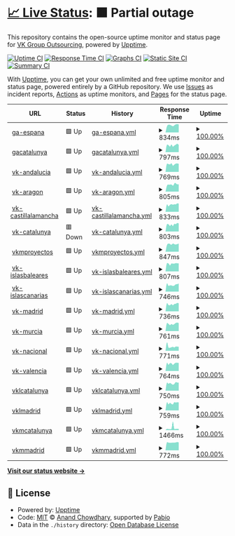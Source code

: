 # [📈 Live Status](https://vkgroupoutsourcing.github.io/monitor): <!--live status--> **🟧 Partial outage**

This repository contains the open-source uptime monitor and status page for [VK Group Outsourcing](https://www.vkgroupoutsourcing.com), powered by [Upptime](https://github.com/upptime/upptime).

[![Uptime CI](https://github.com/vkgroupoutsourcing/monitor/workflows/Uptime%20CI/badge.svg)](https://github.com/vkgroupoutsourcing/monitor/actions?query=workflow%3A%22Uptime+CI%22)
[![Response Time CI](https://github.com/vkgroupoutsourcing/monitor/workflows/Response%20Time%20CI/badge.svg)](https://github.com/vkgroupoutsourcing/monitor/actions?query=workflow%3A%22Response+Time+CI%22)
[![Graphs CI](https://github.com/vkgroupoutsourcing/monitor/workflows/Graphs%20CI/badge.svg)](https://github.com/vkgroupoutsourcing/monitor/actions?query=workflow%3A%22Graphs+CI%22)
[![Static Site CI](https://github.com/vkgroupoutsourcing/monitor/workflows/Static%20Site%20CI/badge.svg)](https://github.com/vkgroupoutsourcing/monitor/actions?query=workflow%3A%22Static+Site+CI%22)
[![Summary CI](https://github.com/vkgroupoutsourcing/monitor/workflows/Summary%20CI/badge.svg)](https://github.com/vkgroupoutsourcing/monitor/actions?query=workflow%3A%22Summary+CI%22)

With [Upptime](https://upptime.js.org), you can get your own unlimited and free uptime monitor and status page, powered entirely by a GitHub repository. We use [Issues](https://github.com/vkgroupoutsourcing/monitor/issues) as incident reports, [Actions](https://github.com/vkgroupoutsourcing/monitor/actions) as uptime monitors, and [Pages](https://vkgroupoutsourcing.github.io/monitor) for the status page.

<!--start: status pages-->
<!-- This summary is generated by Upptime (https://github.com/upptime/upptime) -->
<!-- Do not edit this manually, your changes will be overwritten -->
<!-- prettier-ignore -->
| URL | Status | History | Response Time | Uptime |
| --- | ------ | ------- | ------------- | ------ |
| <img alt="" src="https://icons.duckduckgo.com/ip3/vkgroup.ga-espana.es.ico" height="13"> [ga-espana](https://vkgroup.ga-espana.es) | 🟩 Up | [ga-espana.yml](https://github.com/vkgroupoutsourcing/monitor/commits/HEAD/history/ga-espana.yml) | <details><summary><img alt="Response time graph" src="./graphs/ga-espana/response-time-week.png" height="20"> 834ms</summary><br><a href="https://vkgroupoutsourcing.github.io/monitor/history/ga-espana"><img alt="Response time 765" src="https://img.shields.io/endpoint?url=https%3A%2F%2Fraw.githubusercontent.com%2Fvkgroupoutsourcing%2Fmonitor%2FHEAD%2Fapi%2Fga-espana%2Fresponse-time.json"></a><br><a href="https://vkgroupoutsourcing.github.io/monitor/history/ga-espana"><img alt="24-hour response time 783" src="https://img.shields.io/endpoint?url=https%3A%2F%2Fraw.githubusercontent.com%2Fvkgroupoutsourcing%2Fmonitor%2FHEAD%2Fapi%2Fga-espana%2Fresponse-time-day.json"></a><br><a href="https://vkgroupoutsourcing.github.io/monitor/history/ga-espana"><img alt="7-day response time 834" src="https://img.shields.io/endpoint?url=https%3A%2F%2Fraw.githubusercontent.com%2Fvkgroupoutsourcing%2Fmonitor%2FHEAD%2Fapi%2Fga-espana%2Fresponse-time-week.json"></a><br><a href="https://vkgroupoutsourcing.github.io/monitor/history/ga-espana"><img alt="30-day response time 765" src="https://img.shields.io/endpoint?url=https%3A%2F%2Fraw.githubusercontent.com%2Fvkgroupoutsourcing%2Fmonitor%2FHEAD%2Fapi%2Fga-espana%2Fresponse-time-month.json"></a><br><a href="https://vkgroupoutsourcing.github.io/monitor/history/ga-espana"><img alt="1-year response time 765" src="https://img.shields.io/endpoint?url=https%3A%2F%2Fraw.githubusercontent.com%2Fvkgroupoutsourcing%2Fmonitor%2FHEAD%2Fapi%2Fga-espana%2Fresponse-time-year.json"></a></details> | <details><summary><a href="https://vkgroupoutsourcing.github.io/monitor/history/ga-espana">100.00%</a></summary><a href="https://vkgroupoutsourcing.github.io/monitor/history/ga-espana"><img alt="All-time uptime 100.00%" src="https://img.shields.io/endpoint?url=https%3A%2F%2Fraw.githubusercontent.com%2Fvkgroupoutsourcing%2Fmonitor%2FHEAD%2Fapi%2Fga-espana%2Fuptime.json"></a><br><a href="https://vkgroupoutsourcing.github.io/monitor/history/ga-espana"><img alt="24-hour uptime 100.00%" src="https://img.shields.io/endpoint?url=https%3A%2F%2Fraw.githubusercontent.com%2Fvkgroupoutsourcing%2Fmonitor%2FHEAD%2Fapi%2Fga-espana%2Fuptime-day.json"></a><br><a href="https://vkgroupoutsourcing.github.io/monitor/history/ga-espana"><img alt="7-day uptime 100.00%" src="https://img.shields.io/endpoint?url=https%3A%2F%2Fraw.githubusercontent.com%2Fvkgroupoutsourcing%2Fmonitor%2FHEAD%2Fapi%2Fga-espana%2Fuptime-week.json"></a><br><a href="https://vkgroupoutsourcing.github.io/monitor/history/ga-espana"><img alt="30-day uptime 100.00%" src="https://img.shields.io/endpoint?url=https%3A%2F%2Fraw.githubusercontent.com%2Fvkgroupoutsourcing%2Fmonitor%2FHEAD%2Fapi%2Fga-espana%2Fuptime-month.json"></a><br><a href="https://vkgroupoutsourcing.github.io/monitor/history/ga-espana"><img alt="1-year uptime 100.00%" src="https://img.shields.io/endpoint?url=https%3A%2F%2Fraw.githubusercontent.com%2Fvkgroupoutsourcing%2Fmonitor%2FHEAD%2Fapi%2Fga-espana%2Fuptime-year.json"></a></details>
| <img alt="" src="https://icons.duckduckgo.com/ip3/vkgroup.gacatalunya.es.ico" height="13"> [gacatalunya](https://vkgroup.gacatalunya.es) | 🟩 Up | [gacatalunya.yml](https://github.com/vkgroupoutsourcing/monitor/commits/HEAD/history/gacatalunya.yml) | <details><summary><img alt="Response time graph" src="./graphs/gacatalunya/response-time-week.png" height="20"> 797ms</summary><br><a href="https://vkgroupoutsourcing.github.io/monitor/history/gacatalunya"><img alt="Response time 744" src="https://img.shields.io/endpoint?url=https%3A%2F%2Fraw.githubusercontent.com%2Fvkgroupoutsourcing%2Fmonitor%2FHEAD%2Fapi%2Fgacatalunya%2Fresponse-time.json"></a><br><a href="https://vkgroupoutsourcing.github.io/monitor/history/gacatalunya"><img alt="24-hour response time 777" src="https://img.shields.io/endpoint?url=https%3A%2F%2Fraw.githubusercontent.com%2Fvkgroupoutsourcing%2Fmonitor%2FHEAD%2Fapi%2Fgacatalunya%2Fresponse-time-day.json"></a><br><a href="https://vkgroupoutsourcing.github.io/monitor/history/gacatalunya"><img alt="7-day response time 797" src="https://img.shields.io/endpoint?url=https%3A%2F%2Fraw.githubusercontent.com%2Fvkgroupoutsourcing%2Fmonitor%2FHEAD%2Fapi%2Fgacatalunya%2Fresponse-time-week.json"></a><br><a href="https://vkgroupoutsourcing.github.io/monitor/history/gacatalunya"><img alt="30-day response time 744" src="https://img.shields.io/endpoint?url=https%3A%2F%2Fraw.githubusercontent.com%2Fvkgroupoutsourcing%2Fmonitor%2FHEAD%2Fapi%2Fgacatalunya%2Fresponse-time-month.json"></a><br><a href="https://vkgroupoutsourcing.github.io/monitor/history/gacatalunya"><img alt="1-year response time 744" src="https://img.shields.io/endpoint?url=https%3A%2F%2Fraw.githubusercontent.com%2Fvkgroupoutsourcing%2Fmonitor%2FHEAD%2Fapi%2Fgacatalunya%2Fresponse-time-year.json"></a></details> | <details><summary><a href="https://vkgroupoutsourcing.github.io/monitor/history/gacatalunya">100.00%</a></summary><a href="https://vkgroupoutsourcing.github.io/monitor/history/gacatalunya"><img alt="All-time uptime 99.50%" src="https://img.shields.io/endpoint?url=https%3A%2F%2Fraw.githubusercontent.com%2Fvkgroupoutsourcing%2Fmonitor%2FHEAD%2Fapi%2Fgacatalunya%2Fuptime.json"></a><br><a href="https://vkgroupoutsourcing.github.io/monitor/history/gacatalunya"><img alt="24-hour uptime 100.00%" src="https://img.shields.io/endpoint?url=https%3A%2F%2Fraw.githubusercontent.com%2Fvkgroupoutsourcing%2Fmonitor%2FHEAD%2Fapi%2Fgacatalunya%2Fuptime-day.json"></a><br><a href="https://vkgroupoutsourcing.github.io/monitor/history/gacatalunya"><img alt="7-day uptime 100.00%" src="https://img.shields.io/endpoint?url=https%3A%2F%2Fraw.githubusercontent.com%2Fvkgroupoutsourcing%2Fmonitor%2FHEAD%2Fapi%2Fgacatalunya%2Fuptime-week.json"></a><br><a href="https://vkgroupoutsourcing.github.io/monitor/history/gacatalunya"><img alt="30-day uptime 99.50%" src="https://img.shields.io/endpoint?url=https%3A%2F%2Fraw.githubusercontent.com%2Fvkgroupoutsourcing%2Fmonitor%2FHEAD%2Fapi%2Fgacatalunya%2Fuptime-month.json"></a><br><a href="https://vkgroupoutsourcing.github.io/monitor/history/gacatalunya"><img alt="1-year uptime 99.50%" src="https://img.shields.io/endpoint?url=https%3A%2F%2Fraw.githubusercontent.com%2Fvkgroupoutsourcing%2Fmonitor%2FHEAD%2Fapi%2Fgacatalunya%2Fuptime-year.json"></a></details>
| <img alt="" src="https://icons.duckduckgo.com/ip3/vkgroup.vk-andalucia.es.ico" height="13"> [vk-andalucia](https://vkgroup.vk-andalucia.es) | 🟩 Up | [vk-andalucia.yml](https://github.com/vkgroupoutsourcing/monitor/commits/HEAD/history/vk-andalucia.yml) | <details><summary><img alt="Response time graph" src="./graphs/vk-andalucia/response-time-week.png" height="20"> 769ms</summary><br><a href="https://vkgroupoutsourcing.github.io/monitor/history/vk-andalucia"><img alt="Response time 745" src="https://img.shields.io/endpoint?url=https%3A%2F%2Fraw.githubusercontent.com%2Fvkgroupoutsourcing%2Fmonitor%2FHEAD%2Fapi%2Fvk-andalucia%2Fresponse-time.json"></a><br><a href="https://vkgroupoutsourcing.github.io/monitor/history/vk-andalucia"><img alt="24-hour response time 633" src="https://img.shields.io/endpoint?url=https%3A%2F%2Fraw.githubusercontent.com%2Fvkgroupoutsourcing%2Fmonitor%2FHEAD%2Fapi%2Fvk-andalucia%2Fresponse-time-day.json"></a><br><a href="https://vkgroupoutsourcing.github.io/monitor/history/vk-andalucia"><img alt="7-day response time 769" src="https://img.shields.io/endpoint?url=https%3A%2F%2Fraw.githubusercontent.com%2Fvkgroupoutsourcing%2Fmonitor%2FHEAD%2Fapi%2Fvk-andalucia%2Fresponse-time-week.json"></a><br><a href="https://vkgroupoutsourcing.github.io/monitor/history/vk-andalucia"><img alt="30-day response time 745" src="https://img.shields.io/endpoint?url=https%3A%2F%2Fraw.githubusercontent.com%2Fvkgroupoutsourcing%2Fmonitor%2FHEAD%2Fapi%2Fvk-andalucia%2Fresponse-time-month.json"></a><br><a href="https://vkgroupoutsourcing.github.io/monitor/history/vk-andalucia"><img alt="1-year response time 745" src="https://img.shields.io/endpoint?url=https%3A%2F%2Fraw.githubusercontent.com%2Fvkgroupoutsourcing%2Fmonitor%2FHEAD%2Fapi%2Fvk-andalucia%2Fresponse-time-year.json"></a></details> | <details><summary><a href="https://vkgroupoutsourcing.github.io/monitor/history/vk-andalucia">100.00%</a></summary><a href="https://vkgroupoutsourcing.github.io/monitor/history/vk-andalucia"><img alt="All-time uptime 99.51%" src="https://img.shields.io/endpoint?url=https%3A%2F%2Fraw.githubusercontent.com%2Fvkgroupoutsourcing%2Fmonitor%2FHEAD%2Fapi%2Fvk-andalucia%2Fuptime.json"></a><br><a href="https://vkgroupoutsourcing.github.io/monitor/history/vk-andalucia"><img alt="24-hour uptime 100.00%" src="https://img.shields.io/endpoint?url=https%3A%2F%2Fraw.githubusercontent.com%2Fvkgroupoutsourcing%2Fmonitor%2FHEAD%2Fapi%2Fvk-andalucia%2Fuptime-day.json"></a><br><a href="https://vkgroupoutsourcing.github.io/monitor/history/vk-andalucia"><img alt="7-day uptime 100.00%" src="https://img.shields.io/endpoint?url=https%3A%2F%2Fraw.githubusercontent.com%2Fvkgroupoutsourcing%2Fmonitor%2FHEAD%2Fapi%2Fvk-andalucia%2Fuptime-week.json"></a><br><a href="https://vkgroupoutsourcing.github.io/monitor/history/vk-andalucia"><img alt="30-day uptime 99.51%" src="https://img.shields.io/endpoint?url=https%3A%2F%2Fraw.githubusercontent.com%2Fvkgroupoutsourcing%2Fmonitor%2FHEAD%2Fapi%2Fvk-andalucia%2Fuptime-month.json"></a><br><a href="https://vkgroupoutsourcing.github.io/monitor/history/vk-andalucia"><img alt="1-year uptime 99.51%" src="https://img.shields.io/endpoint?url=https%3A%2F%2Fraw.githubusercontent.com%2Fvkgroupoutsourcing%2Fmonitor%2FHEAD%2Fapi%2Fvk-andalucia%2Fuptime-year.json"></a></details>
| <img alt="" src="https://icons.duckduckgo.com/ip3/vkgroup.vk-aragon.es.ico" height="13"> [vk-aragon](https://vkgroup.vk-aragon.es) | 🟩 Up | [vk-aragon.yml](https://github.com/vkgroupoutsourcing/monitor/commits/HEAD/history/vk-aragon.yml) | <details><summary><img alt="Response time graph" src="./graphs/vk-aragon/response-time-week.png" height="20"> 805ms</summary><br><a href="https://vkgroupoutsourcing.github.io/monitor/history/vk-aragon"><img alt="Response time 743" src="https://img.shields.io/endpoint?url=https%3A%2F%2Fraw.githubusercontent.com%2Fvkgroupoutsourcing%2Fmonitor%2FHEAD%2Fapi%2Fvk-aragon%2Fresponse-time.json"></a><br><a href="https://vkgroupoutsourcing.github.io/monitor/history/vk-aragon"><img alt="24-hour response time 751" src="https://img.shields.io/endpoint?url=https%3A%2F%2Fraw.githubusercontent.com%2Fvkgroupoutsourcing%2Fmonitor%2FHEAD%2Fapi%2Fvk-aragon%2Fresponse-time-day.json"></a><br><a href="https://vkgroupoutsourcing.github.io/monitor/history/vk-aragon"><img alt="7-day response time 805" src="https://img.shields.io/endpoint?url=https%3A%2F%2Fraw.githubusercontent.com%2Fvkgroupoutsourcing%2Fmonitor%2FHEAD%2Fapi%2Fvk-aragon%2Fresponse-time-week.json"></a><br><a href="https://vkgroupoutsourcing.github.io/monitor/history/vk-aragon"><img alt="30-day response time 743" src="https://img.shields.io/endpoint?url=https%3A%2F%2Fraw.githubusercontent.com%2Fvkgroupoutsourcing%2Fmonitor%2FHEAD%2Fapi%2Fvk-aragon%2Fresponse-time-month.json"></a><br><a href="https://vkgroupoutsourcing.github.io/monitor/history/vk-aragon"><img alt="1-year response time 743" src="https://img.shields.io/endpoint?url=https%3A%2F%2Fraw.githubusercontent.com%2Fvkgroupoutsourcing%2Fmonitor%2FHEAD%2Fapi%2Fvk-aragon%2Fresponse-time-year.json"></a></details> | <details><summary><a href="https://vkgroupoutsourcing.github.io/monitor/history/vk-aragon">100.00%</a></summary><a href="https://vkgroupoutsourcing.github.io/monitor/history/vk-aragon"><img alt="All-time uptime 100.00%" src="https://img.shields.io/endpoint?url=https%3A%2F%2Fraw.githubusercontent.com%2Fvkgroupoutsourcing%2Fmonitor%2FHEAD%2Fapi%2Fvk-aragon%2Fuptime.json"></a><br><a href="https://vkgroupoutsourcing.github.io/monitor/history/vk-aragon"><img alt="24-hour uptime 100.00%" src="https://img.shields.io/endpoint?url=https%3A%2F%2Fraw.githubusercontent.com%2Fvkgroupoutsourcing%2Fmonitor%2FHEAD%2Fapi%2Fvk-aragon%2Fuptime-day.json"></a><br><a href="https://vkgroupoutsourcing.github.io/monitor/history/vk-aragon"><img alt="7-day uptime 100.00%" src="https://img.shields.io/endpoint?url=https%3A%2F%2Fraw.githubusercontent.com%2Fvkgroupoutsourcing%2Fmonitor%2FHEAD%2Fapi%2Fvk-aragon%2Fuptime-week.json"></a><br><a href="https://vkgroupoutsourcing.github.io/monitor/history/vk-aragon"><img alt="30-day uptime 100.00%" src="https://img.shields.io/endpoint?url=https%3A%2F%2Fraw.githubusercontent.com%2Fvkgroupoutsourcing%2Fmonitor%2FHEAD%2Fapi%2Fvk-aragon%2Fuptime-month.json"></a><br><a href="https://vkgroupoutsourcing.github.io/monitor/history/vk-aragon"><img alt="1-year uptime 100.00%" src="https://img.shields.io/endpoint?url=https%3A%2F%2Fraw.githubusercontent.com%2Fvkgroupoutsourcing%2Fmonitor%2FHEAD%2Fapi%2Fvk-aragon%2Fuptime-year.json"></a></details>
| <img alt="" src="https://icons.duckduckgo.com/ip3/vkgroup.vk-castillalamancha.es.ico" height="13"> [vk-castillalamancha](https://vkgroup.vk-castillalamancha.es) | 🟩 Up | [vk-castillalamancha.yml](https://github.com/vkgroupoutsourcing/monitor/commits/HEAD/history/vk-castillalamancha.yml) | <details><summary><img alt="Response time graph" src="./graphs/vk-castillalamancha/response-time-week.png" height="20"> 833ms</summary><br><a href="https://vkgroupoutsourcing.github.io/monitor/history/vk-castillalamancha"><img alt="Response time 733" src="https://img.shields.io/endpoint?url=https%3A%2F%2Fraw.githubusercontent.com%2Fvkgroupoutsourcing%2Fmonitor%2FHEAD%2Fapi%2Fvk-castillalamancha%2Fresponse-time.json"></a><br><a href="https://vkgroupoutsourcing.github.io/monitor/history/vk-castillalamancha"><img alt="24-hour response time 634" src="https://img.shields.io/endpoint?url=https%3A%2F%2Fraw.githubusercontent.com%2Fvkgroupoutsourcing%2Fmonitor%2FHEAD%2Fapi%2Fvk-castillalamancha%2Fresponse-time-day.json"></a><br><a href="https://vkgroupoutsourcing.github.io/monitor/history/vk-castillalamancha"><img alt="7-day response time 833" src="https://img.shields.io/endpoint?url=https%3A%2F%2Fraw.githubusercontent.com%2Fvkgroupoutsourcing%2Fmonitor%2FHEAD%2Fapi%2Fvk-castillalamancha%2Fresponse-time-week.json"></a><br><a href="https://vkgroupoutsourcing.github.io/monitor/history/vk-castillalamancha"><img alt="30-day response time 733" src="https://img.shields.io/endpoint?url=https%3A%2F%2Fraw.githubusercontent.com%2Fvkgroupoutsourcing%2Fmonitor%2FHEAD%2Fapi%2Fvk-castillalamancha%2Fresponse-time-month.json"></a><br><a href="https://vkgroupoutsourcing.github.io/monitor/history/vk-castillalamancha"><img alt="1-year response time 733" src="https://img.shields.io/endpoint?url=https%3A%2F%2Fraw.githubusercontent.com%2Fvkgroupoutsourcing%2Fmonitor%2FHEAD%2Fapi%2Fvk-castillalamancha%2Fresponse-time-year.json"></a></details> | <details><summary><a href="https://vkgroupoutsourcing.github.io/monitor/history/vk-castillalamancha">100.00%</a></summary><a href="https://vkgroupoutsourcing.github.io/monitor/history/vk-castillalamancha"><img alt="All-time uptime 99.52%" src="https://img.shields.io/endpoint?url=https%3A%2F%2Fraw.githubusercontent.com%2Fvkgroupoutsourcing%2Fmonitor%2FHEAD%2Fapi%2Fvk-castillalamancha%2Fuptime.json"></a><br><a href="https://vkgroupoutsourcing.github.io/monitor/history/vk-castillalamancha"><img alt="24-hour uptime 100.00%" src="https://img.shields.io/endpoint?url=https%3A%2F%2Fraw.githubusercontent.com%2Fvkgroupoutsourcing%2Fmonitor%2FHEAD%2Fapi%2Fvk-castillalamancha%2Fuptime-day.json"></a><br><a href="https://vkgroupoutsourcing.github.io/monitor/history/vk-castillalamancha"><img alt="7-day uptime 100.00%" src="https://img.shields.io/endpoint?url=https%3A%2F%2Fraw.githubusercontent.com%2Fvkgroupoutsourcing%2Fmonitor%2FHEAD%2Fapi%2Fvk-castillalamancha%2Fuptime-week.json"></a><br><a href="https://vkgroupoutsourcing.github.io/monitor/history/vk-castillalamancha"><img alt="30-day uptime 99.52%" src="https://img.shields.io/endpoint?url=https%3A%2F%2Fraw.githubusercontent.com%2Fvkgroupoutsourcing%2Fmonitor%2FHEAD%2Fapi%2Fvk-castillalamancha%2Fuptime-month.json"></a><br><a href="https://vkgroupoutsourcing.github.io/monitor/history/vk-castillalamancha"><img alt="1-year uptime 99.52%" src="https://img.shields.io/endpoint?url=https%3A%2F%2Fraw.githubusercontent.com%2Fvkgroupoutsourcing%2Fmonitor%2FHEAD%2Fapi%2Fvk-castillalamancha%2Fuptime-year.json"></a></details>
| <img alt="" src="https://icons.duckduckgo.com/ip3/vkgroup.vk-catalunya.es.ico" height="13"> [vk-catalunya](https://vkgroup.vk-catalunya.es) | 🟥 Down | [vk-catalunya.yml](https://github.com/vkgroupoutsourcing/monitor/commits/HEAD/history/vk-catalunya.yml) | <details><summary><img alt="Response time graph" src="./graphs/vk-catalunya/response-time-week.png" height="20"> 803ms</summary><br><a href="https://vkgroupoutsourcing.github.io/monitor/history/vk-catalunya"><img alt="Response time 725" src="https://img.shields.io/endpoint?url=https%3A%2F%2Fraw.githubusercontent.com%2Fvkgroupoutsourcing%2Fmonitor%2FHEAD%2Fapi%2Fvk-catalunya%2Fresponse-time.json"></a><br><a href="https://vkgroupoutsourcing.github.io/monitor/history/vk-catalunya"><img alt="24-hour response time 659" src="https://img.shields.io/endpoint?url=https%3A%2F%2Fraw.githubusercontent.com%2Fvkgroupoutsourcing%2Fmonitor%2FHEAD%2Fapi%2Fvk-catalunya%2Fresponse-time-day.json"></a><br><a href="https://vkgroupoutsourcing.github.io/monitor/history/vk-catalunya"><img alt="7-day response time 803" src="https://img.shields.io/endpoint?url=https%3A%2F%2Fraw.githubusercontent.com%2Fvkgroupoutsourcing%2Fmonitor%2FHEAD%2Fapi%2Fvk-catalunya%2Fresponse-time-week.json"></a><br><a href="https://vkgroupoutsourcing.github.io/monitor/history/vk-catalunya"><img alt="30-day response time 725" src="https://img.shields.io/endpoint?url=https%3A%2F%2Fraw.githubusercontent.com%2Fvkgroupoutsourcing%2Fmonitor%2FHEAD%2Fapi%2Fvk-catalunya%2Fresponse-time-month.json"></a><br><a href="https://vkgroupoutsourcing.github.io/monitor/history/vk-catalunya"><img alt="1-year response time 725" src="https://img.shields.io/endpoint?url=https%3A%2F%2Fraw.githubusercontent.com%2Fvkgroupoutsourcing%2Fmonitor%2FHEAD%2Fapi%2Fvk-catalunya%2Fresponse-time-year.json"></a></details> | <details><summary><a href="https://vkgroupoutsourcing.github.io/monitor/history/vk-catalunya">100.00%</a></summary><a href="https://vkgroupoutsourcing.github.io/monitor/history/vk-catalunya"><img alt="All-time uptime 99.53%" src="https://img.shields.io/endpoint?url=https%3A%2F%2Fraw.githubusercontent.com%2Fvkgroupoutsourcing%2Fmonitor%2FHEAD%2Fapi%2Fvk-catalunya%2Fuptime.json"></a><br><a href="https://vkgroupoutsourcing.github.io/monitor/history/vk-catalunya"><img alt="24-hour uptime 99.98%" src="https://img.shields.io/endpoint?url=https%3A%2F%2Fraw.githubusercontent.com%2Fvkgroupoutsourcing%2Fmonitor%2FHEAD%2Fapi%2Fvk-catalunya%2Fuptime-day.json"></a><br><a href="https://vkgroupoutsourcing.github.io/monitor/history/vk-catalunya"><img alt="7-day uptime 100.00%" src="https://img.shields.io/endpoint?url=https%3A%2F%2Fraw.githubusercontent.com%2Fvkgroupoutsourcing%2Fmonitor%2FHEAD%2Fapi%2Fvk-catalunya%2Fuptime-week.json"></a><br><a href="https://vkgroupoutsourcing.github.io/monitor/history/vk-catalunya"><img alt="30-day uptime 99.53%" src="https://img.shields.io/endpoint?url=https%3A%2F%2Fraw.githubusercontent.com%2Fvkgroupoutsourcing%2Fmonitor%2FHEAD%2Fapi%2Fvk-catalunya%2Fuptime-month.json"></a><br><a href="https://vkgroupoutsourcing.github.io/monitor/history/vk-catalunya"><img alt="1-year uptime 99.53%" src="https://img.shields.io/endpoint?url=https%3A%2F%2Fraw.githubusercontent.com%2Fvkgroupoutsourcing%2Fmonitor%2FHEAD%2Fapi%2Fvk-catalunya%2Fuptime-year.json"></a></details>
| <img alt="" src="https://icons.duckduckgo.com/ip3/vkgroup.vkmproyectos.es.ico" height="13"> [vkmproyectos](https://vkgroup.vkmproyectos.es) | 🟩 Up | [vkmproyectos.yml](https://github.com/vkgroupoutsourcing/monitor/commits/HEAD/history/vkmproyectos.yml) | <details><summary><img alt="Response time graph" src="./graphs/vkmproyectos/response-time-week.png" height="20"> 847ms</summary><br><a href="https://vkgroupoutsourcing.github.io/monitor/history/vkmproyectos"><img alt="Response time 745" src="https://img.shields.io/endpoint?url=https%3A%2F%2Fraw.githubusercontent.com%2Fvkgroupoutsourcing%2Fmonitor%2FHEAD%2Fapi%2Fvkmproyectos%2Fresponse-time.json"></a><br><a href="https://vkgroupoutsourcing.github.io/monitor/history/vkmproyectos"><img alt="24-hour response time 762" src="https://img.shields.io/endpoint?url=https%3A%2F%2Fraw.githubusercontent.com%2Fvkgroupoutsourcing%2Fmonitor%2FHEAD%2Fapi%2Fvkmproyectos%2Fresponse-time-day.json"></a><br><a href="https://vkgroupoutsourcing.github.io/monitor/history/vkmproyectos"><img alt="7-day response time 847" src="https://img.shields.io/endpoint?url=https%3A%2F%2Fraw.githubusercontent.com%2Fvkgroupoutsourcing%2Fmonitor%2FHEAD%2Fapi%2Fvkmproyectos%2Fresponse-time-week.json"></a><br><a href="https://vkgroupoutsourcing.github.io/monitor/history/vkmproyectos"><img alt="30-day response time 745" src="https://img.shields.io/endpoint?url=https%3A%2F%2Fraw.githubusercontent.com%2Fvkgroupoutsourcing%2Fmonitor%2FHEAD%2Fapi%2Fvkmproyectos%2Fresponse-time-month.json"></a><br><a href="https://vkgroupoutsourcing.github.io/monitor/history/vkmproyectos"><img alt="1-year response time 745" src="https://img.shields.io/endpoint?url=https%3A%2F%2Fraw.githubusercontent.com%2Fvkgroupoutsourcing%2Fmonitor%2FHEAD%2Fapi%2Fvkmproyectos%2Fresponse-time-year.json"></a></details> | <details><summary><a href="https://vkgroupoutsourcing.github.io/monitor/history/vkmproyectos">100.00%</a></summary><a href="https://vkgroupoutsourcing.github.io/monitor/history/vkmproyectos"><img alt="All-time uptime 97.52%" src="https://img.shields.io/endpoint?url=https%3A%2F%2Fraw.githubusercontent.com%2Fvkgroupoutsourcing%2Fmonitor%2FHEAD%2Fapi%2Fvkmproyectos%2Fuptime.json"></a><br><a href="https://vkgroupoutsourcing.github.io/monitor/history/vkmproyectos"><img alt="24-hour uptime 100.00%" src="https://img.shields.io/endpoint?url=https%3A%2F%2Fraw.githubusercontent.com%2Fvkgroupoutsourcing%2Fmonitor%2FHEAD%2Fapi%2Fvkmproyectos%2Fuptime-day.json"></a><br><a href="https://vkgroupoutsourcing.github.io/monitor/history/vkmproyectos"><img alt="7-day uptime 100.00%" src="https://img.shields.io/endpoint?url=https%3A%2F%2Fraw.githubusercontent.com%2Fvkgroupoutsourcing%2Fmonitor%2FHEAD%2Fapi%2Fvkmproyectos%2Fuptime-week.json"></a><br><a href="https://vkgroupoutsourcing.github.io/monitor/history/vkmproyectos"><img alt="30-day uptime 97.52%" src="https://img.shields.io/endpoint?url=https%3A%2F%2Fraw.githubusercontent.com%2Fvkgroupoutsourcing%2Fmonitor%2FHEAD%2Fapi%2Fvkmproyectos%2Fuptime-month.json"></a><br><a href="https://vkgroupoutsourcing.github.io/monitor/history/vkmproyectos"><img alt="1-year uptime 97.52%" src="https://img.shields.io/endpoint?url=https%3A%2F%2Fraw.githubusercontent.com%2Fvkgroupoutsourcing%2Fmonitor%2FHEAD%2Fapi%2Fvkmproyectos%2Fuptime-year.json"></a></details>
| <img alt="" src="https://icons.duckduckgo.com/ip3/vkgroup.vk-islasbaleares.es.ico" height="13"> [vk-islasbaleares](https://vkgroup.vk-islasbaleares.es) | 🟩 Up | [vk-islasbaleares.yml](https://github.com/vkgroupoutsourcing/monitor/commits/HEAD/history/vk-islasbaleares.yml) | <details><summary><img alt="Response time graph" src="./graphs/vk-islasbaleares/response-time-week.png" height="20"> 807ms</summary><br><a href="https://vkgroupoutsourcing.github.io/monitor/history/vk-islasbaleares"><img alt="Response time 738" src="https://img.shields.io/endpoint?url=https%3A%2F%2Fraw.githubusercontent.com%2Fvkgroupoutsourcing%2Fmonitor%2FHEAD%2Fapi%2Fvk-islasbaleares%2Fresponse-time.json"></a><br><a href="https://vkgroupoutsourcing.github.io/monitor/history/vk-islasbaleares"><img alt="24-hour response time 779" src="https://img.shields.io/endpoint?url=https%3A%2F%2Fraw.githubusercontent.com%2Fvkgroupoutsourcing%2Fmonitor%2FHEAD%2Fapi%2Fvk-islasbaleares%2Fresponse-time-day.json"></a><br><a href="https://vkgroupoutsourcing.github.io/monitor/history/vk-islasbaleares"><img alt="7-day response time 807" src="https://img.shields.io/endpoint?url=https%3A%2F%2Fraw.githubusercontent.com%2Fvkgroupoutsourcing%2Fmonitor%2FHEAD%2Fapi%2Fvk-islasbaleares%2Fresponse-time-week.json"></a><br><a href="https://vkgroupoutsourcing.github.io/monitor/history/vk-islasbaleares"><img alt="30-day response time 738" src="https://img.shields.io/endpoint?url=https%3A%2F%2Fraw.githubusercontent.com%2Fvkgroupoutsourcing%2Fmonitor%2FHEAD%2Fapi%2Fvk-islasbaleares%2Fresponse-time-month.json"></a><br><a href="https://vkgroupoutsourcing.github.io/monitor/history/vk-islasbaleares"><img alt="1-year response time 738" src="https://img.shields.io/endpoint?url=https%3A%2F%2Fraw.githubusercontent.com%2Fvkgroupoutsourcing%2Fmonitor%2FHEAD%2Fapi%2Fvk-islasbaleares%2Fresponse-time-year.json"></a></details> | <details><summary><a href="https://vkgroupoutsourcing.github.io/monitor/history/vk-islasbaleares">100.00%</a></summary><a href="https://vkgroupoutsourcing.github.io/monitor/history/vk-islasbaleares"><img alt="All-time uptime 99.55%" src="https://img.shields.io/endpoint?url=https%3A%2F%2Fraw.githubusercontent.com%2Fvkgroupoutsourcing%2Fmonitor%2FHEAD%2Fapi%2Fvk-islasbaleares%2Fuptime.json"></a><br><a href="https://vkgroupoutsourcing.github.io/monitor/history/vk-islasbaleares"><img alt="24-hour uptime 100.00%" src="https://img.shields.io/endpoint?url=https%3A%2F%2Fraw.githubusercontent.com%2Fvkgroupoutsourcing%2Fmonitor%2FHEAD%2Fapi%2Fvk-islasbaleares%2Fuptime-day.json"></a><br><a href="https://vkgroupoutsourcing.github.io/monitor/history/vk-islasbaleares"><img alt="7-day uptime 100.00%" src="https://img.shields.io/endpoint?url=https%3A%2F%2Fraw.githubusercontent.com%2Fvkgroupoutsourcing%2Fmonitor%2FHEAD%2Fapi%2Fvk-islasbaleares%2Fuptime-week.json"></a><br><a href="https://vkgroupoutsourcing.github.io/monitor/history/vk-islasbaleares"><img alt="30-day uptime 99.55%" src="https://img.shields.io/endpoint?url=https%3A%2F%2Fraw.githubusercontent.com%2Fvkgroupoutsourcing%2Fmonitor%2FHEAD%2Fapi%2Fvk-islasbaleares%2Fuptime-month.json"></a><br><a href="https://vkgroupoutsourcing.github.io/monitor/history/vk-islasbaleares"><img alt="1-year uptime 99.55%" src="https://img.shields.io/endpoint?url=https%3A%2F%2Fraw.githubusercontent.com%2Fvkgroupoutsourcing%2Fmonitor%2FHEAD%2Fapi%2Fvk-islasbaleares%2Fuptime-year.json"></a></details>
| <img alt="" src="https://icons.duckduckgo.com/ip3/vkgroup.vk-islascanarias.es.ico" height="13"> [vk-islascanarias](https://vkgroup.vk-islascanarias.es) | 🟩 Up | [vk-islascanarias.yml](https://github.com/vkgroupoutsourcing/monitor/commits/HEAD/history/vk-islascanarias.yml) | <details><summary><img alt="Response time graph" src="./graphs/vk-islascanarias/response-time-week.png" height="20"> 746ms</summary><br><a href="https://vkgroupoutsourcing.github.io/monitor/history/vk-islascanarias"><img alt="Response time 701" src="https://img.shields.io/endpoint?url=https%3A%2F%2Fraw.githubusercontent.com%2Fvkgroupoutsourcing%2Fmonitor%2FHEAD%2Fapi%2Fvk-islascanarias%2Fresponse-time.json"></a><br><a href="https://vkgroupoutsourcing.github.io/monitor/history/vk-islascanarias"><img alt="24-hour response time 664" src="https://img.shields.io/endpoint?url=https%3A%2F%2Fraw.githubusercontent.com%2Fvkgroupoutsourcing%2Fmonitor%2FHEAD%2Fapi%2Fvk-islascanarias%2Fresponse-time-day.json"></a><br><a href="https://vkgroupoutsourcing.github.io/monitor/history/vk-islascanarias"><img alt="7-day response time 746" src="https://img.shields.io/endpoint?url=https%3A%2F%2Fraw.githubusercontent.com%2Fvkgroupoutsourcing%2Fmonitor%2FHEAD%2Fapi%2Fvk-islascanarias%2Fresponse-time-week.json"></a><br><a href="https://vkgroupoutsourcing.github.io/monitor/history/vk-islascanarias"><img alt="30-day response time 701" src="https://img.shields.io/endpoint?url=https%3A%2F%2Fraw.githubusercontent.com%2Fvkgroupoutsourcing%2Fmonitor%2FHEAD%2Fapi%2Fvk-islascanarias%2Fresponse-time-month.json"></a><br><a href="https://vkgroupoutsourcing.github.io/monitor/history/vk-islascanarias"><img alt="1-year response time 701" src="https://img.shields.io/endpoint?url=https%3A%2F%2Fraw.githubusercontent.com%2Fvkgroupoutsourcing%2Fmonitor%2FHEAD%2Fapi%2Fvk-islascanarias%2Fresponse-time-year.json"></a></details> | <details><summary><a href="https://vkgroupoutsourcing.github.io/monitor/history/vk-islascanarias">100.00%</a></summary><a href="https://vkgroupoutsourcing.github.io/monitor/history/vk-islascanarias"><img alt="All-time uptime 99.56%" src="https://img.shields.io/endpoint?url=https%3A%2F%2Fraw.githubusercontent.com%2Fvkgroupoutsourcing%2Fmonitor%2FHEAD%2Fapi%2Fvk-islascanarias%2Fuptime.json"></a><br><a href="https://vkgroupoutsourcing.github.io/monitor/history/vk-islascanarias"><img alt="24-hour uptime 100.00%" src="https://img.shields.io/endpoint?url=https%3A%2F%2Fraw.githubusercontent.com%2Fvkgroupoutsourcing%2Fmonitor%2FHEAD%2Fapi%2Fvk-islascanarias%2Fuptime-day.json"></a><br><a href="https://vkgroupoutsourcing.github.io/monitor/history/vk-islascanarias"><img alt="7-day uptime 100.00%" src="https://img.shields.io/endpoint?url=https%3A%2F%2Fraw.githubusercontent.com%2Fvkgroupoutsourcing%2Fmonitor%2FHEAD%2Fapi%2Fvk-islascanarias%2Fuptime-week.json"></a><br><a href="https://vkgroupoutsourcing.github.io/monitor/history/vk-islascanarias"><img alt="30-day uptime 99.56%" src="https://img.shields.io/endpoint?url=https%3A%2F%2Fraw.githubusercontent.com%2Fvkgroupoutsourcing%2Fmonitor%2FHEAD%2Fapi%2Fvk-islascanarias%2Fuptime-month.json"></a><br><a href="https://vkgroupoutsourcing.github.io/monitor/history/vk-islascanarias"><img alt="1-year uptime 99.56%" src="https://img.shields.io/endpoint?url=https%3A%2F%2Fraw.githubusercontent.com%2Fvkgroupoutsourcing%2Fmonitor%2FHEAD%2Fapi%2Fvk-islascanarias%2Fuptime-year.json"></a></details>
| <img alt="" src="https://icons.duckduckgo.com/ip3/vkgroup.vk-madrid.es.ico" height="13"> [vk-madrid](https://vkgroup.vk-madrid.es) | 🟩 Up | [vk-madrid.yml](https://github.com/vkgroupoutsourcing/monitor/commits/HEAD/history/vk-madrid.yml) | <details><summary><img alt="Response time graph" src="./graphs/vk-madrid/response-time-week.png" height="20"> 736ms</summary><br><a href="https://vkgroupoutsourcing.github.io/monitor/history/vk-madrid"><img alt="Response time 724" src="https://img.shields.io/endpoint?url=https%3A%2F%2Fraw.githubusercontent.com%2Fvkgroupoutsourcing%2Fmonitor%2FHEAD%2Fapi%2Fvk-madrid%2Fresponse-time.json"></a><br><a href="https://vkgroupoutsourcing.github.io/monitor/history/vk-madrid"><img alt="24-hour response time 646" src="https://img.shields.io/endpoint?url=https%3A%2F%2Fraw.githubusercontent.com%2Fvkgroupoutsourcing%2Fmonitor%2FHEAD%2Fapi%2Fvk-madrid%2Fresponse-time-day.json"></a><br><a href="https://vkgroupoutsourcing.github.io/monitor/history/vk-madrid"><img alt="7-day response time 736" src="https://img.shields.io/endpoint?url=https%3A%2F%2Fraw.githubusercontent.com%2Fvkgroupoutsourcing%2Fmonitor%2FHEAD%2Fapi%2Fvk-madrid%2Fresponse-time-week.json"></a><br><a href="https://vkgroupoutsourcing.github.io/monitor/history/vk-madrid"><img alt="30-day response time 724" src="https://img.shields.io/endpoint?url=https%3A%2F%2Fraw.githubusercontent.com%2Fvkgroupoutsourcing%2Fmonitor%2FHEAD%2Fapi%2Fvk-madrid%2Fresponse-time-month.json"></a><br><a href="https://vkgroupoutsourcing.github.io/monitor/history/vk-madrid"><img alt="1-year response time 724" src="https://img.shields.io/endpoint?url=https%3A%2F%2Fraw.githubusercontent.com%2Fvkgroupoutsourcing%2Fmonitor%2FHEAD%2Fapi%2Fvk-madrid%2Fresponse-time-year.json"></a></details> | <details><summary><a href="https://vkgroupoutsourcing.github.io/monitor/history/vk-madrid">100.00%</a></summary><a href="https://vkgroupoutsourcing.github.io/monitor/history/vk-madrid"><img alt="All-time uptime 99.57%" src="https://img.shields.io/endpoint?url=https%3A%2F%2Fraw.githubusercontent.com%2Fvkgroupoutsourcing%2Fmonitor%2FHEAD%2Fapi%2Fvk-madrid%2Fuptime.json"></a><br><a href="https://vkgroupoutsourcing.github.io/monitor/history/vk-madrid"><img alt="24-hour uptime 100.00%" src="https://img.shields.io/endpoint?url=https%3A%2F%2Fraw.githubusercontent.com%2Fvkgroupoutsourcing%2Fmonitor%2FHEAD%2Fapi%2Fvk-madrid%2Fuptime-day.json"></a><br><a href="https://vkgroupoutsourcing.github.io/monitor/history/vk-madrid"><img alt="7-day uptime 100.00%" src="https://img.shields.io/endpoint?url=https%3A%2F%2Fraw.githubusercontent.com%2Fvkgroupoutsourcing%2Fmonitor%2FHEAD%2Fapi%2Fvk-madrid%2Fuptime-week.json"></a><br><a href="https://vkgroupoutsourcing.github.io/monitor/history/vk-madrid"><img alt="30-day uptime 99.57%" src="https://img.shields.io/endpoint?url=https%3A%2F%2Fraw.githubusercontent.com%2Fvkgroupoutsourcing%2Fmonitor%2FHEAD%2Fapi%2Fvk-madrid%2Fuptime-month.json"></a><br><a href="https://vkgroupoutsourcing.github.io/monitor/history/vk-madrid"><img alt="1-year uptime 99.57%" src="https://img.shields.io/endpoint?url=https%3A%2F%2Fraw.githubusercontent.com%2Fvkgroupoutsourcing%2Fmonitor%2FHEAD%2Fapi%2Fvk-madrid%2Fuptime-year.json"></a></details>
| <img alt="" src="https://icons.duckduckgo.com/ip3/vkgroup.vk-murcia.es.ico" height="13"> [vk-murcia](https://vkgroup.vk-murcia.es) | 🟩 Up | [vk-murcia.yml](https://github.com/vkgroupoutsourcing/monitor/commits/HEAD/history/vk-murcia.yml) | <details><summary><img alt="Response time graph" src="./graphs/vk-murcia/response-time-week.png" height="20"> 761ms</summary><br><a href="https://vkgroupoutsourcing.github.io/monitor/history/vk-murcia"><img alt="Response time 728" src="https://img.shields.io/endpoint?url=https%3A%2F%2Fraw.githubusercontent.com%2Fvkgroupoutsourcing%2Fmonitor%2FHEAD%2Fapi%2Fvk-murcia%2Fresponse-time.json"></a><br><a href="https://vkgroupoutsourcing.github.io/monitor/history/vk-murcia"><img alt="24-hour response time 790" src="https://img.shields.io/endpoint?url=https%3A%2F%2Fraw.githubusercontent.com%2Fvkgroupoutsourcing%2Fmonitor%2FHEAD%2Fapi%2Fvk-murcia%2Fresponse-time-day.json"></a><br><a href="https://vkgroupoutsourcing.github.io/monitor/history/vk-murcia"><img alt="7-day response time 761" src="https://img.shields.io/endpoint?url=https%3A%2F%2Fraw.githubusercontent.com%2Fvkgroupoutsourcing%2Fmonitor%2FHEAD%2Fapi%2Fvk-murcia%2Fresponse-time-week.json"></a><br><a href="https://vkgroupoutsourcing.github.io/monitor/history/vk-murcia"><img alt="30-day response time 728" src="https://img.shields.io/endpoint?url=https%3A%2F%2Fraw.githubusercontent.com%2Fvkgroupoutsourcing%2Fmonitor%2FHEAD%2Fapi%2Fvk-murcia%2Fresponse-time-month.json"></a><br><a href="https://vkgroupoutsourcing.github.io/monitor/history/vk-murcia"><img alt="1-year response time 728" src="https://img.shields.io/endpoint?url=https%3A%2F%2Fraw.githubusercontent.com%2Fvkgroupoutsourcing%2Fmonitor%2FHEAD%2Fapi%2Fvk-murcia%2Fresponse-time-year.json"></a></details> | <details><summary><a href="https://vkgroupoutsourcing.github.io/monitor/history/vk-murcia">100.00%</a></summary><a href="https://vkgroupoutsourcing.github.io/monitor/history/vk-murcia"><img alt="All-time uptime 99.58%" src="https://img.shields.io/endpoint?url=https%3A%2F%2Fraw.githubusercontent.com%2Fvkgroupoutsourcing%2Fmonitor%2FHEAD%2Fapi%2Fvk-murcia%2Fuptime.json"></a><br><a href="https://vkgroupoutsourcing.github.io/monitor/history/vk-murcia"><img alt="24-hour uptime 100.00%" src="https://img.shields.io/endpoint?url=https%3A%2F%2Fraw.githubusercontent.com%2Fvkgroupoutsourcing%2Fmonitor%2FHEAD%2Fapi%2Fvk-murcia%2Fuptime-day.json"></a><br><a href="https://vkgroupoutsourcing.github.io/monitor/history/vk-murcia"><img alt="7-day uptime 100.00%" src="https://img.shields.io/endpoint?url=https%3A%2F%2Fraw.githubusercontent.com%2Fvkgroupoutsourcing%2Fmonitor%2FHEAD%2Fapi%2Fvk-murcia%2Fuptime-week.json"></a><br><a href="https://vkgroupoutsourcing.github.io/monitor/history/vk-murcia"><img alt="30-day uptime 99.58%" src="https://img.shields.io/endpoint?url=https%3A%2F%2Fraw.githubusercontent.com%2Fvkgroupoutsourcing%2Fmonitor%2FHEAD%2Fapi%2Fvk-murcia%2Fuptime-month.json"></a><br><a href="https://vkgroupoutsourcing.github.io/monitor/history/vk-murcia"><img alt="1-year uptime 99.58%" src="https://img.shields.io/endpoint?url=https%3A%2F%2Fraw.githubusercontent.com%2Fvkgroupoutsourcing%2Fmonitor%2FHEAD%2Fapi%2Fvk-murcia%2Fuptime-year.json"></a></details>
| <img alt="" src="https://icons.duckduckgo.com/ip3/vkgroup.vk-nacional.es.ico" height="13"> [vk-nacional](https://vkgroup.vk-nacional.es) | 🟩 Up | [vk-nacional.yml](https://github.com/vkgroupoutsourcing/monitor/commits/HEAD/history/vk-nacional.yml) | <details><summary><img alt="Response time graph" src="./graphs/vk-nacional/response-time-week.png" height="20"> 771ms</summary><br><a href="https://vkgroupoutsourcing.github.io/monitor/history/vk-nacional"><img alt="Response time 730" src="https://img.shields.io/endpoint?url=https%3A%2F%2Fraw.githubusercontent.com%2Fvkgroupoutsourcing%2Fmonitor%2FHEAD%2Fapi%2Fvk-nacional%2Fresponse-time.json"></a><br><a href="https://vkgroupoutsourcing.github.io/monitor/history/vk-nacional"><img alt="24-hour response time 778" src="https://img.shields.io/endpoint?url=https%3A%2F%2Fraw.githubusercontent.com%2Fvkgroupoutsourcing%2Fmonitor%2FHEAD%2Fapi%2Fvk-nacional%2Fresponse-time-day.json"></a><br><a href="https://vkgroupoutsourcing.github.io/monitor/history/vk-nacional"><img alt="7-day response time 771" src="https://img.shields.io/endpoint?url=https%3A%2F%2Fraw.githubusercontent.com%2Fvkgroupoutsourcing%2Fmonitor%2FHEAD%2Fapi%2Fvk-nacional%2Fresponse-time-week.json"></a><br><a href="https://vkgroupoutsourcing.github.io/monitor/history/vk-nacional"><img alt="30-day response time 730" src="https://img.shields.io/endpoint?url=https%3A%2F%2Fraw.githubusercontent.com%2Fvkgroupoutsourcing%2Fmonitor%2FHEAD%2Fapi%2Fvk-nacional%2Fresponse-time-month.json"></a><br><a href="https://vkgroupoutsourcing.github.io/monitor/history/vk-nacional"><img alt="1-year response time 730" src="https://img.shields.io/endpoint?url=https%3A%2F%2Fraw.githubusercontent.com%2Fvkgroupoutsourcing%2Fmonitor%2FHEAD%2Fapi%2Fvk-nacional%2Fresponse-time-year.json"></a></details> | <details><summary><a href="https://vkgroupoutsourcing.github.io/monitor/history/vk-nacional">100.00%</a></summary><a href="https://vkgroupoutsourcing.github.io/monitor/history/vk-nacional"><img alt="All-time uptime 99.60%" src="https://img.shields.io/endpoint?url=https%3A%2F%2Fraw.githubusercontent.com%2Fvkgroupoutsourcing%2Fmonitor%2FHEAD%2Fapi%2Fvk-nacional%2Fuptime.json"></a><br><a href="https://vkgroupoutsourcing.github.io/monitor/history/vk-nacional"><img alt="24-hour uptime 100.00%" src="https://img.shields.io/endpoint?url=https%3A%2F%2Fraw.githubusercontent.com%2Fvkgroupoutsourcing%2Fmonitor%2FHEAD%2Fapi%2Fvk-nacional%2Fuptime-day.json"></a><br><a href="https://vkgroupoutsourcing.github.io/monitor/history/vk-nacional"><img alt="7-day uptime 100.00%" src="https://img.shields.io/endpoint?url=https%3A%2F%2Fraw.githubusercontent.com%2Fvkgroupoutsourcing%2Fmonitor%2FHEAD%2Fapi%2Fvk-nacional%2Fuptime-week.json"></a><br><a href="https://vkgroupoutsourcing.github.io/monitor/history/vk-nacional"><img alt="30-day uptime 99.60%" src="https://img.shields.io/endpoint?url=https%3A%2F%2Fraw.githubusercontent.com%2Fvkgroupoutsourcing%2Fmonitor%2FHEAD%2Fapi%2Fvk-nacional%2Fuptime-month.json"></a><br><a href="https://vkgroupoutsourcing.github.io/monitor/history/vk-nacional"><img alt="1-year uptime 99.60%" src="https://img.shields.io/endpoint?url=https%3A%2F%2Fraw.githubusercontent.com%2Fvkgroupoutsourcing%2Fmonitor%2FHEAD%2Fapi%2Fvk-nacional%2Fuptime-year.json"></a></details>
| <img alt="" src="https://icons.duckduckgo.com/ip3/vkgroup.vk-valencia.es.ico" height="13"> [vk-valencia](https://vkgroup.vk-valencia.es) | 🟩 Up | [vk-valencia.yml](https://github.com/vkgroupoutsourcing/monitor/commits/HEAD/history/vk-valencia.yml) | <details><summary><img alt="Response time graph" src="./graphs/vk-valencia/response-time-week.png" height="20"> 764ms</summary><br><a href="https://vkgroupoutsourcing.github.io/monitor/history/vk-valencia"><img alt="Response time 716" src="https://img.shields.io/endpoint?url=https%3A%2F%2Fraw.githubusercontent.com%2Fvkgroupoutsourcing%2Fmonitor%2FHEAD%2Fapi%2Fvk-valencia%2Fresponse-time.json"></a><br><a href="https://vkgroupoutsourcing.github.io/monitor/history/vk-valencia"><img alt="24-hour response time 756" src="https://img.shields.io/endpoint?url=https%3A%2F%2Fraw.githubusercontent.com%2Fvkgroupoutsourcing%2Fmonitor%2FHEAD%2Fapi%2Fvk-valencia%2Fresponse-time-day.json"></a><br><a href="https://vkgroupoutsourcing.github.io/monitor/history/vk-valencia"><img alt="7-day response time 764" src="https://img.shields.io/endpoint?url=https%3A%2F%2Fraw.githubusercontent.com%2Fvkgroupoutsourcing%2Fmonitor%2FHEAD%2Fapi%2Fvk-valencia%2Fresponse-time-week.json"></a><br><a href="https://vkgroupoutsourcing.github.io/monitor/history/vk-valencia"><img alt="30-day response time 716" src="https://img.shields.io/endpoint?url=https%3A%2F%2Fraw.githubusercontent.com%2Fvkgroupoutsourcing%2Fmonitor%2FHEAD%2Fapi%2Fvk-valencia%2Fresponse-time-month.json"></a><br><a href="https://vkgroupoutsourcing.github.io/monitor/history/vk-valencia"><img alt="1-year response time 716" src="https://img.shields.io/endpoint?url=https%3A%2F%2Fraw.githubusercontent.com%2Fvkgroupoutsourcing%2Fmonitor%2FHEAD%2Fapi%2Fvk-valencia%2Fresponse-time-year.json"></a></details> | <details><summary><a href="https://vkgroupoutsourcing.github.io/monitor/history/vk-valencia">100.00%</a></summary><a href="https://vkgroupoutsourcing.github.io/monitor/history/vk-valencia"><img alt="All-time uptime 99.61%" src="https://img.shields.io/endpoint?url=https%3A%2F%2Fraw.githubusercontent.com%2Fvkgroupoutsourcing%2Fmonitor%2FHEAD%2Fapi%2Fvk-valencia%2Fuptime.json"></a><br><a href="https://vkgroupoutsourcing.github.io/monitor/history/vk-valencia"><img alt="24-hour uptime 100.00%" src="https://img.shields.io/endpoint?url=https%3A%2F%2Fraw.githubusercontent.com%2Fvkgroupoutsourcing%2Fmonitor%2FHEAD%2Fapi%2Fvk-valencia%2Fuptime-day.json"></a><br><a href="https://vkgroupoutsourcing.github.io/monitor/history/vk-valencia"><img alt="7-day uptime 100.00%" src="https://img.shields.io/endpoint?url=https%3A%2F%2Fraw.githubusercontent.com%2Fvkgroupoutsourcing%2Fmonitor%2FHEAD%2Fapi%2Fvk-valencia%2Fuptime-week.json"></a><br><a href="https://vkgroupoutsourcing.github.io/monitor/history/vk-valencia"><img alt="30-day uptime 99.61%" src="https://img.shields.io/endpoint?url=https%3A%2F%2Fraw.githubusercontent.com%2Fvkgroupoutsourcing%2Fmonitor%2FHEAD%2Fapi%2Fvk-valencia%2Fuptime-month.json"></a><br><a href="https://vkgroupoutsourcing.github.io/monitor/history/vk-valencia"><img alt="1-year uptime 99.61%" src="https://img.shields.io/endpoint?url=https%3A%2F%2Fraw.githubusercontent.com%2Fvkgroupoutsourcing%2Fmonitor%2FHEAD%2Fapi%2Fvk-valencia%2Fuptime-year.json"></a></details>
| <img alt="" src="https://icons.duckduckgo.com/ip3/vkgroup.vklcatalunya.es.ico" height="13"> [vklcatalunya](https://vkgroup.vklcatalunya.es) | 🟩 Up | [vklcatalunya.yml](https://github.com/vkgroupoutsourcing/monitor/commits/HEAD/history/vklcatalunya.yml) | <details><summary><img alt="Response time graph" src="./graphs/vklcatalunya/response-time-week.png" height="20"> 750ms</summary><br><a href="https://vkgroupoutsourcing.github.io/monitor/history/vklcatalunya"><img alt="Response time 700" src="https://img.shields.io/endpoint?url=https%3A%2F%2Fraw.githubusercontent.com%2Fvkgroupoutsourcing%2Fmonitor%2FHEAD%2Fapi%2Fvklcatalunya%2Fresponse-time.json"></a><br><a href="https://vkgroupoutsourcing.github.io/monitor/history/vklcatalunya"><img alt="24-hour response time 749" src="https://img.shields.io/endpoint?url=https%3A%2F%2Fraw.githubusercontent.com%2Fvkgroupoutsourcing%2Fmonitor%2FHEAD%2Fapi%2Fvklcatalunya%2Fresponse-time-day.json"></a><br><a href="https://vkgroupoutsourcing.github.io/monitor/history/vklcatalunya"><img alt="7-day response time 750" src="https://img.shields.io/endpoint?url=https%3A%2F%2Fraw.githubusercontent.com%2Fvkgroupoutsourcing%2Fmonitor%2FHEAD%2Fapi%2Fvklcatalunya%2Fresponse-time-week.json"></a><br><a href="https://vkgroupoutsourcing.github.io/monitor/history/vklcatalunya"><img alt="30-day response time 700" src="https://img.shields.io/endpoint?url=https%3A%2F%2Fraw.githubusercontent.com%2Fvkgroupoutsourcing%2Fmonitor%2FHEAD%2Fapi%2Fvklcatalunya%2Fresponse-time-month.json"></a><br><a href="https://vkgroupoutsourcing.github.io/monitor/history/vklcatalunya"><img alt="1-year response time 700" src="https://img.shields.io/endpoint?url=https%3A%2F%2Fraw.githubusercontent.com%2Fvkgroupoutsourcing%2Fmonitor%2FHEAD%2Fapi%2Fvklcatalunya%2Fresponse-time-year.json"></a></details> | <details><summary><a href="https://vkgroupoutsourcing.github.io/monitor/history/vklcatalunya">100.00%</a></summary><a href="https://vkgroupoutsourcing.github.io/monitor/history/vklcatalunya"><img alt="All-time uptime 99.66%" src="https://img.shields.io/endpoint?url=https%3A%2F%2Fraw.githubusercontent.com%2Fvkgroupoutsourcing%2Fmonitor%2FHEAD%2Fapi%2Fvklcatalunya%2Fuptime.json"></a><br><a href="https://vkgroupoutsourcing.github.io/monitor/history/vklcatalunya"><img alt="24-hour uptime 100.00%" src="https://img.shields.io/endpoint?url=https%3A%2F%2Fraw.githubusercontent.com%2Fvkgroupoutsourcing%2Fmonitor%2FHEAD%2Fapi%2Fvklcatalunya%2Fuptime-day.json"></a><br><a href="https://vkgroupoutsourcing.github.io/monitor/history/vklcatalunya"><img alt="7-day uptime 100.00%" src="https://img.shields.io/endpoint?url=https%3A%2F%2Fraw.githubusercontent.com%2Fvkgroupoutsourcing%2Fmonitor%2FHEAD%2Fapi%2Fvklcatalunya%2Fuptime-week.json"></a><br><a href="https://vkgroupoutsourcing.github.io/monitor/history/vklcatalunya"><img alt="30-day uptime 99.66%" src="https://img.shields.io/endpoint?url=https%3A%2F%2Fraw.githubusercontent.com%2Fvkgroupoutsourcing%2Fmonitor%2FHEAD%2Fapi%2Fvklcatalunya%2Fuptime-month.json"></a><br><a href="https://vkgroupoutsourcing.github.io/monitor/history/vklcatalunya"><img alt="1-year uptime 99.66%" src="https://img.shields.io/endpoint?url=https%3A%2F%2Fraw.githubusercontent.com%2Fvkgroupoutsourcing%2Fmonitor%2FHEAD%2Fapi%2Fvklcatalunya%2Fuptime-year.json"></a></details>
| <img alt="" src="https://icons.duckduckgo.com/ip3/vkgroup.vklmadrid.es.ico" height="13"> [vklmadrid](https://vkgroup.vklmadrid.es) | 🟩 Up | [vklmadrid.yml](https://github.com/vkgroupoutsourcing/monitor/commits/HEAD/history/vklmadrid.yml) | <details><summary><img alt="Response time graph" src="./graphs/vklmadrid/response-time-week.png" height="20"> 759ms</summary><br><a href="https://vkgroupoutsourcing.github.io/monitor/history/vklmadrid"><img alt="Response time 717" src="https://img.shields.io/endpoint?url=https%3A%2F%2Fraw.githubusercontent.com%2Fvkgroupoutsourcing%2Fmonitor%2FHEAD%2Fapi%2Fvklmadrid%2Fresponse-time.json"></a><br><a href="https://vkgroupoutsourcing.github.io/monitor/history/vklmadrid"><img alt="24-hour response time 766" src="https://img.shields.io/endpoint?url=https%3A%2F%2Fraw.githubusercontent.com%2Fvkgroupoutsourcing%2Fmonitor%2FHEAD%2Fapi%2Fvklmadrid%2Fresponse-time-day.json"></a><br><a href="https://vkgroupoutsourcing.github.io/monitor/history/vklmadrid"><img alt="7-day response time 759" src="https://img.shields.io/endpoint?url=https%3A%2F%2Fraw.githubusercontent.com%2Fvkgroupoutsourcing%2Fmonitor%2FHEAD%2Fapi%2Fvklmadrid%2Fresponse-time-week.json"></a><br><a href="https://vkgroupoutsourcing.github.io/monitor/history/vklmadrid"><img alt="30-day response time 717" src="https://img.shields.io/endpoint?url=https%3A%2F%2Fraw.githubusercontent.com%2Fvkgroupoutsourcing%2Fmonitor%2FHEAD%2Fapi%2Fvklmadrid%2Fresponse-time-month.json"></a><br><a href="https://vkgroupoutsourcing.github.io/monitor/history/vklmadrid"><img alt="1-year response time 717" src="https://img.shields.io/endpoint?url=https%3A%2F%2Fraw.githubusercontent.com%2Fvkgroupoutsourcing%2Fmonitor%2FHEAD%2Fapi%2Fvklmadrid%2Fresponse-time-year.json"></a></details> | <details><summary><a href="https://vkgroupoutsourcing.github.io/monitor/history/vklmadrid">100.00%</a></summary><a href="https://vkgroupoutsourcing.github.io/monitor/history/vklmadrid"><img alt="All-time uptime 99.67%" src="https://img.shields.io/endpoint?url=https%3A%2F%2Fraw.githubusercontent.com%2Fvkgroupoutsourcing%2Fmonitor%2FHEAD%2Fapi%2Fvklmadrid%2Fuptime.json"></a><br><a href="https://vkgroupoutsourcing.github.io/monitor/history/vklmadrid"><img alt="24-hour uptime 100.00%" src="https://img.shields.io/endpoint?url=https%3A%2F%2Fraw.githubusercontent.com%2Fvkgroupoutsourcing%2Fmonitor%2FHEAD%2Fapi%2Fvklmadrid%2Fuptime-day.json"></a><br><a href="https://vkgroupoutsourcing.github.io/monitor/history/vklmadrid"><img alt="7-day uptime 100.00%" src="https://img.shields.io/endpoint?url=https%3A%2F%2Fraw.githubusercontent.com%2Fvkgroupoutsourcing%2Fmonitor%2FHEAD%2Fapi%2Fvklmadrid%2Fuptime-week.json"></a><br><a href="https://vkgroupoutsourcing.github.io/monitor/history/vklmadrid"><img alt="30-day uptime 99.67%" src="https://img.shields.io/endpoint?url=https%3A%2F%2Fraw.githubusercontent.com%2Fvkgroupoutsourcing%2Fmonitor%2FHEAD%2Fapi%2Fvklmadrid%2Fuptime-month.json"></a><br><a href="https://vkgroupoutsourcing.github.io/monitor/history/vklmadrid"><img alt="1-year uptime 99.67%" src="https://img.shields.io/endpoint?url=https%3A%2F%2Fraw.githubusercontent.com%2Fvkgroupoutsourcing%2Fmonitor%2FHEAD%2Fapi%2Fvklmadrid%2Fuptime-year.json"></a></details>
| <img alt="" src="https://icons.duckduckgo.com/ip3/vkgroup.vkmcatalunya.es.ico" height="13"> [vkmcatalunya](https://vkgroup.vkmcatalunya.es) | 🟩 Up | [vkmcatalunya.yml](https://github.com/vkgroupoutsourcing/monitor/commits/HEAD/history/vkmcatalunya.yml) | <details><summary><img alt="Response time graph" src="./graphs/vkmcatalunya/response-time-week.png" height="20"> 1466ms</summary><br><a href="https://vkgroupoutsourcing.github.io/monitor/history/vkmcatalunya"><img alt="Response time 858" src="https://img.shields.io/endpoint?url=https%3A%2F%2Fraw.githubusercontent.com%2Fvkgroupoutsourcing%2Fmonitor%2FHEAD%2Fapi%2Fvkmcatalunya%2Fresponse-time.json"></a><br><a href="https://vkgroupoutsourcing.github.io/monitor/history/vkmcatalunya"><img alt="24-hour response time 642" src="https://img.shields.io/endpoint?url=https%3A%2F%2Fraw.githubusercontent.com%2Fvkgroupoutsourcing%2Fmonitor%2FHEAD%2Fapi%2Fvkmcatalunya%2Fresponse-time-day.json"></a><br><a href="https://vkgroupoutsourcing.github.io/monitor/history/vkmcatalunya"><img alt="7-day response time 1466" src="https://img.shields.io/endpoint?url=https%3A%2F%2Fraw.githubusercontent.com%2Fvkgroupoutsourcing%2Fmonitor%2FHEAD%2Fapi%2Fvkmcatalunya%2Fresponse-time-week.json"></a><br><a href="https://vkgroupoutsourcing.github.io/monitor/history/vkmcatalunya"><img alt="30-day response time 858" src="https://img.shields.io/endpoint?url=https%3A%2F%2Fraw.githubusercontent.com%2Fvkgroupoutsourcing%2Fmonitor%2FHEAD%2Fapi%2Fvkmcatalunya%2Fresponse-time-month.json"></a><br><a href="https://vkgroupoutsourcing.github.io/monitor/history/vkmcatalunya"><img alt="1-year response time 858" src="https://img.shields.io/endpoint?url=https%3A%2F%2Fraw.githubusercontent.com%2Fvkgroupoutsourcing%2Fmonitor%2FHEAD%2Fapi%2Fvkmcatalunya%2Fresponse-time-year.json"></a></details> | <details><summary><a href="https://vkgroupoutsourcing.github.io/monitor/history/vkmcatalunya">100.00%</a></summary><a href="https://vkgroupoutsourcing.github.io/monitor/history/vkmcatalunya"><img alt="All-time uptime 99.57%" src="https://img.shields.io/endpoint?url=https%3A%2F%2Fraw.githubusercontent.com%2Fvkgroupoutsourcing%2Fmonitor%2FHEAD%2Fapi%2Fvkmcatalunya%2Fuptime.json"></a><br><a href="https://vkgroupoutsourcing.github.io/monitor/history/vkmcatalunya"><img alt="24-hour uptime 100.00%" src="https://img.shields.io/endpoint?url=https%3A%2F%2Fraw.githubusercontent.com%2Fvkgroupoutsourcing%2Fmonitor%2FHEAD%2Fapi%2Fvkmcatalunya%2Fuptime-day.json"></a><br><a href="https://vkgroupoutsourcing.github.io/monitor/history/vkmcatalunya"><img alt="7-day uptime 100.00%" src="https://img.shields.io/endpoint?url=https%3A%2F%2Fraw.githubusercontent.com%2Fvkgroupoutsourcing%2Fmonitor%2FHEAD%2Fapi%2Fvkmcatalunya%2Fuptime-week.json"></a><br><a href="https://vkgroupoutsourcing.github.io/monitor/history/vkmcatalunya"><img alt="30-day uptime 99.57%" src="https://img.shields.io/endpoint?url=https%3A%2F%2Fraw.githubusercontent.com%2Fvkgroupoutsourcing%2Fmonitor%2FHEAD%2Fapi%2Fvkmcatalunya%2Fuptime-month.json"></a><br><a href="https://vkgroupoutsourcing.github.io/monitor/history/vkmcatalunya"><img alt="1-year uptime 99.57%" src="https://img.shields.io/endpoint?url=https%3A%2F%2Fraw.githubusercontent.com%2Fvkgroupoutsourcing%2Fmonitor%2FHEAD%2Fapi%2Fvkmcatalunya%2Fuptime-year.json"></a></details>
| <img alt="" src="https://icons.duckduckgo.com/ip3/vkgroup.vkmmadrid.es.ico" height="13"> [vkmmadrid](https://vkgroup.vkmmadrid.es) | 🟩 Up | [vkmmadrid.yml](https://github.com/vkgroupoutsourcing/monitor/commits/HEAD/history/vkmmadrid.yml) | <details><summary><img alt="Response time graph" src="./graphs/vkmmadrid/response-time-week.png" height="20"> 772ms</summary><br><a href="https://vkgroupoutsourcing.github.io/monitor/history/vkmmadrid"><img alt="Response time 709" src="https://img.shields.io/endpoint?url=https%3A%2F%2Fraw.githubusercontent.com%2Fvkgroupoutsourcing%2Fmonitor%2FHEAD%2Fapi%2Fvkmmadrid%2Fresponse-time.json"></a><br><a href="https://vkgroupoutsourcing.github.io/monitor/history/vkmmadrid"><img alt="24-hour response time 647" src="https://img.shields.io/endpoint?url=https%3A%2F%2Fraw.githubusercontent.com%2Fvkgroupoutsourcing%2Fmonitor%2FHEAD%2Fapi%2Fvkmmadrid%2Fresponse-time-day.json"></a><br><a href="https://vkgroupoutsourcing.github.io/monitor/history/vkmmadrid"><img alt="7-day response time 772" src="https://img.shields.io/endpoint?url=https%3A%2F%2Fraw.githubusercontent.com%2Fvkgroupoutsourcing%2Fmonitor%2FHEAD%2Fapi%2Fvkmmadrid%2Fresponse-time-week.json"></a><br><a href="https://vkgroupoutsourcing.github.io/monitor/history/vkmmadrid"><img alt="30-day response time 709" src="https://img.shields.io/endpoint?url=https%3A%2F%2Fraw.githubusercontent.com%2Fvkgroupoutsourcing%2Fmonitor%2FHEAD%2Fapi%2Fvkmmadrid%2Fresponse-time-month.json"></a><br><a href="https://vkgroupoutsourcing.github.io/monitor/history/vkmmadrid"><img alt="1-year response time 709" src="https://img.shields.io/endpoint?url=https%3A%2F%2Fraw.githubusercontent.com%2Fvkgroupoutsourcing%2Fmonitor%2FHEAD%2Fapi%2Fvkmmadrid%2Fresponse-time-year.json"></a></details> | <details><summary><a href="https://vkgroupoutsourcing.github.io/monitor/history/vkmmadrid">100.00%</a></summary><a href="https://vkgroupoutsourcing.github.io/monitor/history/vkmmadrid"><img alt="All-time uptime 99.68%" src="https://img.shields.io/endpoint?url=https%3A%2F%2Fraw.githubusercontent.com%2Fvkgroupoutsourcing%2Fmonitor%2FHEAD%2Fapi%2Fvkmmadrid%2Fuptime.json"></a><br><a href="https://vkgroupoutsourcing.github.io/monitor/history/vkmmadrid"><img alt="24-hour uptime 100.00%" src="https://img.shields.io/endpoint?url=https%3A%2F%2Fraw.githubusercontent.com%2Fvkgroupoutsourcing%2Fmonitor%2FHEAD%2Fapi%2Fvkmmadrid%2Fuptime-day.json"></a><br><a href="https://vkgroupoutsourcing.github.io/monitor/history/vkmmadrid"><img alt="7-day uptime 100.00%" src="https://img.shields.io/endpoint?url=https%3A%2F%2Fraw.githubusercontent.com%2Fvkgroupoutsourcing%2Fmonitor%2FHEAD%2Fapi%2Fvkmmadrid%2Fuptime-week.json"></a><br><a href="https://vkgroupoutsourcing.github.io/monitor/history/vkmmadrid"><img alt="30-day uptime 99.68%" src="https://img.shields.io/endpoint?url=https%3A%2F%2Fraw.githubusercontent.com%2Fvkgroupoutsourcing%2Fmonitor%2FHEAD%2Fapi%2Fvkmmadrid%2Fuptime-month.json"></a><br><a href="https://vkgroupoutsourcing.github.io/monitor/history/vkmmadrid"><img alt="1-year uptime 99.68%" src="https://img.shields.io/endpoint?url=https%3A%2F%2Fraw.githubusercontent.com%2Fvkgroupoutsourcing%2Fmonitor%2FHEAD%2Fapi%2Fvkmmadrid%2Fuptime-year.json"></a></details>

<!--end: status pages-->

[**Visit our status website →**](https://vkgroupoutsourcing.github.io/monitor)

## 📄 License

- Powered by: [Upptime](https://github.com/upptime/upptime)
- Code: [MIT](./LICENSE) © [Anand Chowdhary](https://anandchowdhary.com), supported by [Pabio](https://pabio.com)
- Data in the `./history` directory: [Open Database License](https://opendatacommons.org/licenses/odbl/1-0/)
